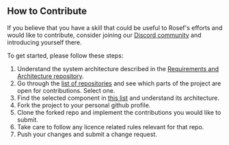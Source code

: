 ## How to Contribute
  
If you believe that you have a skill that could be useful to Rosef's efforts and would like to contribute, consider joining our [Discord community](https://discord.gg/ryhPa73Cs3) and introducing yourself there.

To get started, please follow these steps:  
1. Understand the system architecture described in the [Requirements and Architecture repository](https://github.com/Rosef-Engineering/requirements-and-architecture).  
2. Go through the [list of repositories](https://github.com/Rosef-Engineering#repositories-and-project-status) and see which parts of the project are open for contributions. Select one.  
3. Find the selected component in [this list](https://github.com/Rosef-Engineering/requirements-and-architecture#repository-content) and understand its architecture.  
4. Fork the project to your personal github profile.  
5. Clone the forked repo and implement the contributions you would like to submit.  
6. Take care to follow any licence related rules relevant for that repo.  
7. Push your changes and submit a change request. <!-- TODO Decision: leave room for change of licence? -->  
